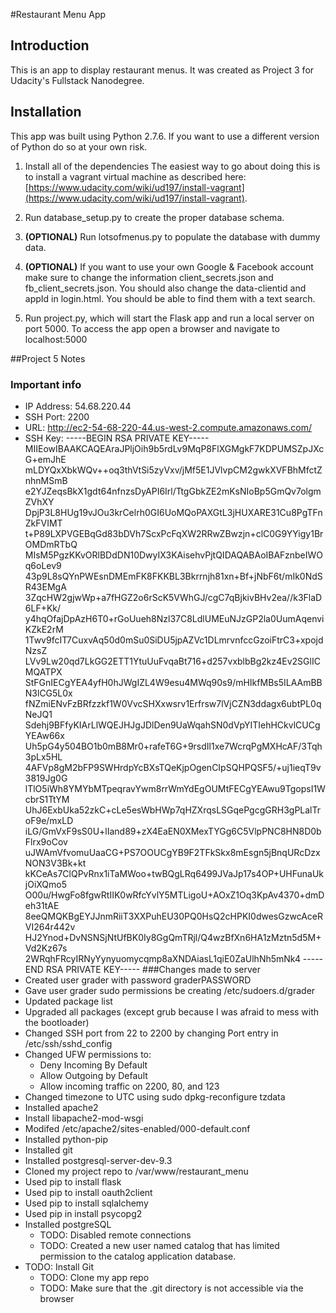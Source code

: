 #Restaurant Menu App

## Introduction
This is an app to display restaurant menus. It was created as Project 3 for Udacity's Fullstack Nanodegree.

## Installation
This app was built using Python 2.7.6. If you want to use a different version of Python do so at your own risk.

1. Install all of the dependencies The easiest way to go about doing this is to install a vagrant virtual machine as described here: [https://www.udacity.com/wiki/ud197/install-vagrant](https://www.udacity.com/wiki/ud197/install-vagrant).

2. Run database_setup.py to create the proper database schema.

3. **(OPTIONAL)** Run lotsofmenus.py to populate the database with dummy data.

4. **(OPTIONAL)** If you want to use your own Google & Facebook account make sure to change the information client_secrets.json and fb_client_secrets.json. You should also change the data-clientid and appId in login.html. You should be able to find them with a text search.

5. Run project.py, which will start the Flask app and run a local server on port 5000. To access the app open a browser and navigate to localhost:5000

##Project 5 Notes
### Important info
- IP Address: 54.68.220.44
- SSH Port: 2200
- URL: http://ec2-54-68-220-44.us-west-2.compute.amazonaws.com/
- SSH Key: -----BEGIN RSA PRIVATE KEY-----
MIIEowIBAAKCAQEAraJPljOih9b5rdLv9MqP8FlXGMgkF7KDPUMSZpJXcG+emJhE
mLDYQxXbkWQv++oq3thVtSi5zyVxv/jMf5E1JVlvpCM2gwkXVFBhMfctZnhnMSmB
e2YJZeqsBkX1gdt64nfnzsDyAPI6Irl/TtgGbkZE2mKsNIoBp5GmQv7olgmZVhXY
DpjP3L8HUg19vJOu3krCelrh0GI6UoMQoPAXGtL3jHUXARE31Cu8PgTFnZkFVIMT
t+P89LXPVGEBqGd83bDVh7ScxPcFqXW2RRwZBwzjn+clC0G9YYigy1BrOMDmRTbQ
MIsM5PgzKKvORlBDdDN10DwyIX3KAisehvPjtQIDAQABAoIBAFznbeIWOq6oLev9
43p9L8sQYnPWEsnDMEmFK8FKKBL3Bkrrnjh81xn+Bf+jNbF6t/mIk0NdSR43EMgA
3ZqcHW2gjwWp+a7fHGZ2o6rScK5VWhGJ/cgC7qBjkivBHv2ea//k3FlaD6LF+Kk/
y4hqOfajDpAzH6T0+rGoUueh8Nzl37C8LdlUMEuNJzGP2la0UumAqenviKZkE2rM
1Twv9fcIT7CuxvAq50d0mSu0SiDU5jpAZVc1DLmrvnfccGzoiFtrC3+xpojdNzsZ
LVv9Lw20qd7LkGG2ETT1YtuUuFvqaBt716+d257vxblbBg2kz4Ev2SGlICMQATPX
StFGnIECgYEA4yfH0hJWgIZL4W9esu4MWq90s9/mHIkfMBs5ILAAmBBN3lCG5L0x
fNZmiENvFzBRfzzkf1W0VvcSHXxwsrv1Erfrsw7lVjCZN3ddagx6ubtPL0qNeJQ1
Sdehj9BFfyKIArLlWQEJHJgJDlDen9UaWqahSN0dVpYITIehHCkvlCUCgYEAw66x
Uh5pG4y504BO1b0mB8Mr0+rafeT6G+9rsdIl1xe7WcrqPgMXHcAF/3Tqh3pLx5HL
4AFVp8gM2bFP9SWHrdpYcBXsTQeKjpOgenCIpSQHPQSF5/+uj1ieqT9v3819Jg0G
lTlO5iWh8YMYbMTpeqravYwm8rrWmYdEgOUMtFECgYEAwu9TgopsI1WcbrS1TtYM
UhJ6ExbUka52zkC+cLe5esWbHWp7qHZXrqsLSGqePgcgGRH3gPLalTroF9e/mxLD
iLG/GmVxF9sS0U+lIand89+zX4EaEN0XMexTYGg6C5VlpPNC8HN8D0bFlrx9oCov
uJWAmVfvomuUaaCG+PS7OOUCgYB9F2TFkSkx8mEsgn5jBnqURcDzxNON3V3Bk+kt
kKCeAs7ClQPvRnx1iTaMWoo+twBQgLRq6499JVaJp17s4OP+UHFunaUkjOiXQmo5
O00u/HwgFo8fgwRtIIK0wRfcYvlY5MTLigoU+AOxZ1Oq3KpAv4370+dmDeh31tAE
8eeQMQKBgEYJJnmRiiT3XXPuhEU30PQ0HsQ2cHPKI0dwesGzwcAceRVI264r442v
HJ2Ynod+DvNSNSjNtUfBK0Iy8GgQmTRjl/Q4wzBfXn6HA1zMztn5d5M+Vd2Kz67s
2WRqhFRcyIRNyYynyuomycqmp8aXNDAiasL1qiE0ZaUlhNh5mNk4
-----END RSA PRIVATE KEY-----
###Changes made to server
- Created user grader with password graderPASSWORD
- Gave user grader sudo permissions be creating /etc/sudoers.d/grader
- Updated package list
- Upgraded all packages (except grub because I was afraid to mess with the bootloader)
- Changed SSH port from 22 to 2200 by changing Port entry in /etc/ssh/sshd_config
- Changed UFW permissions to:
  - Deny Incoming By Default
  - Allow Outgoing by Default
  - Allow incoming traffic on 2200, 80, and 123
- Changed timezone to UTC using sudo dpkg-reconfigure tzdata
- Installed apache2
- Install libapache2-mod-wsgi
- Modifed /etc/apache2/sites-enabled/000-default.conf
- Installed python-pip
- Installed git
- Installed postgresql-server-dev-9.3
- Cloned my project repo to /var/www/restaurant_menu
- Used pip to install flask
- Used pip to install oauth2client
- Used pip to install sqlalchemy
- Used pip in install psycopg2
- Installed postgreSQL
  - TODO: Disabled remote connections
  - TODO: Created a new user named catalog that has limited permission to the catalog application database.
- TODO: Install Git
  - TODO: Clone my app repo
  - TODO: Make sure that the .git directory is not accessible via the browser
